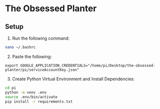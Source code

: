 # The Obsessed Planter

## Setup

1. Run the following command:
```bash
nano ~/.bashrc
```

2. Paste the following:

```text
export GOOGLE_APPLICATION_CREDENTIALS="/home/pi/Desktop/the-obsessed-planter/pi/serviceAccountKey.json"
```

3. Create Python Virtual Environment and Install Dependencies:

```bash
cd pi
python -m venv .env
source .env/bin/activate
pip install -r requirements.txt
```
